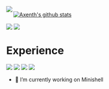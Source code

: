 <img align="left" src="https://github-readme-stats.vercel.app/api/top-langs/?username=axenth&theme=dark" />

[![Axenth's github stats](https://github-readme-stats.vercel.app/api?username=axenth&count_private=false&theme=dark)](https://github.com/axenth/github-readme-stats)

<img align="center" src="https://github-readme-stats.vercel.app/api/pin/?username=axenth&repo=axeLib&theme=dark" /> 
<img align="center" src="https://github-readme-stats.vercel.app/api/pin/?username=axenth&repo=printf&theme=dark" /> <br>


# Experience
![](https://img.shields.io/badge/OS-Linux-informational?style=flat&logo=Linux&logoColor=white&color=2bbc8a)
![](https://img.shields.io/badge/OS-MacOS-informational?style=flat&logo=Apple&logoColor=white&color=2bbc8a)
![](https://img.shields.io/badge/Language-C-informational?style=flat&logo=C&logoColor=white&color=2bbc8a)
![](https://img.shields.io/badge/IDE-VSCode-informational?style=flat&logo=visual-studio-code&logoColor=white&color=2bbc8a)


- 🔭 I’m currently working on Minishell
